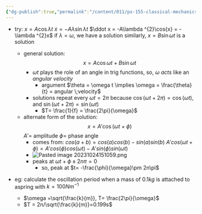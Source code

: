 ```yaml
---
{"dg-publish":true,"permalink":"/content/011/px-155-classical-mechanics-and-special-relativity/classical-mechanics/px-155-d-simple-harmonic-motion/px-155-d3-solving-the-shm-equation/","noteIcon":"1","created":"2024-10-01T18:27:09.641+01:00","updated":"2024-11-26T19:55:41.141+00:00"}
---
```


- try: $x=A\cos{\lambda t}$ 
		$\dot x = -A\lambda\sin{\lambda t}$
		$\ddot x = -A\lambda ^{2}\cos{x} = -\lambda ^{2}x$
			if $\lambda = \omega$, we have a solution
		similarly, $x=B\sin{\omega t}$ is a solution
	- general solution:
$$x=A\cos{\omega t}+B\sin{\omega t}$$
		- $\omega t$ plays the role of an angle in trig functions, so, $\omega$ *acts* like an *angular velocity*
			- argument $\theta = \omega t \implies \omega = \frac{\theta}{t} = angular \;velocity$
		- solutions repeat every $\omega t=2\pi$ because $\cos(\omega t +2\pi)=\cos(\omega t)$, and $\sin{(\omega t +2\pi)}=\sin{(\omega t)}$
			- $T= \frac{1}{f} = \frac{2\pi}{\omega}$
	- alternate form of the solution:
$$x=A' \cos(\omega t+\phi)$$
				$A'=$ amplitude
				$\phi =$ phase angle
		- comes from:
			  $cos(a+b)=cos(a)cos(b)-sin(a)sin(b)$
			  $A' cos(\omega t +\phi)= A'cos(\phi)cos(\omega t)-A' sin(\phi)sin(\omega t)$
		- ![Pasted image 20231024151059.png](/img/user/pics/Pasted%20image%2020231024151059.png)
		- peaks at $\omega t + \phi \pm 2n\pi =0$
			- so, peak at $t= -\frac{\phi}{\omega}\pm 2n\pi$ 

- eg: calculate the oscillation period when a mass of $0.1kg$ is attached to aspring with $k=100Nm^{-1}$
	- $\omega =\sqrt{\frac{k}{m}}, T= \frac{2\pi}{\omega}$
	- $T = 2n/\sqrt{\frac{k}{m}}=0.199s$